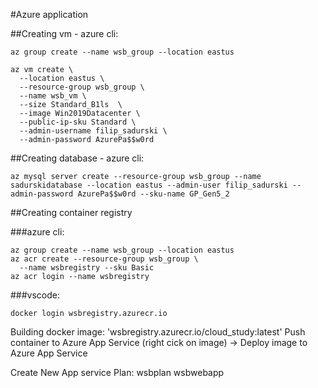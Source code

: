 #Azure application

##Creating vm - azure cli:

```
az group create --name wsb_group --location eastus

az vm create \
  --location eastus \
  --resource-group wsb_group \
  --name wsb_vm \
  --size Standard_B1ls  \
  --image Win2019Datacenter \
  --public-ip-sku Standard \
  --admin-username filip_sadurski \
  --admin-password AzurePa$$w0rd
```

##Creating database - azure cli:

```
az mysql server create --resource-group wsb_group --name sadurskidatabase --location eastus --admin-user filip_sadurski --admin-password AzurePa$$w0rd --sku-name GP_Gen5_2
```

##Creating container registry

###azure cli:
```
az group create --name wsb_group --location eastus
az acr create --resource-group wsb_group \
  --name wsbregistry --sku Basic
az acr login --name wsbregistry
```
###vscode:
```
docker login wsbregistry.azurecr.io
```
Building docker image: 'wsbregistry.azurecr.io/cloud_study:latest'
Push container to Azure App Service
(right cick on image) -> Deploy image to Azure App Service

Create New App service Plan:
  wsbplan
  wsbwebapp

